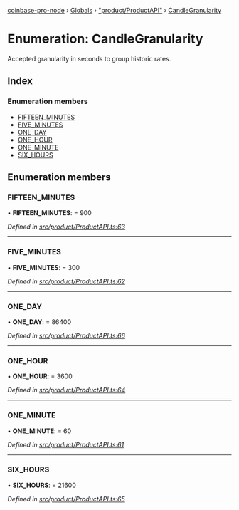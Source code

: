 [coinbase-pro-node](../README.md) › [Globals](../globals.md) › ["product/ProductAPI"](../modules/_product_productapi_.md) › [CandleGranularity](_product_productapi_.candlegranularity.md)

# Enumeration: CandleGranularity

Accepted granularity in seconds to group historic rates.

## Index

### Enumeration members

- [FIFTEEN_MINUTES](_product_productapi_.candlegranularity.md#fifteen_minutes)
- [FIVE_MINUTES](_product_productapi_.candlegranularity.md#five_minutes)
- [ONE_DAY](_product_productapi_.candlegranularity.md#one_day)
- [ONE_HOUR](_product_productapi_.candlegranularity.md#one_hour)
- [ONE_MINUTE](_product_productapi_.candlegranularity.md#one_minute)
- [SIX_HOURS](_product_productapi_.candlegranularity.md#six_hours)

## Enumeration members

### FIFTEEN_MINUTES

• **FIFTEEN_MINUTES**: = 900

_Defined in [src/product/ProductAPI.ts:63](https://github.com/bennyn/coinbase-pro-node/blob/c83e588/src/product/ProductAPI.ts#L63)_

---

### FIVE_MINUTES

• **FIVE_MINUTES**: = 300

_Defined in [src/product/ProductAPI.ts:62](https://github.com/bennyn/coinbase-pro-node/blob/c83e588/src/product/ProductAPI.ts#L62)_

---

### ONE_DAY

• **ONE_DAY**: = 86400

_Defined in [src/product/ProductAPI.ts:66](https://github.com/bennyn/coinbase-pro-node/blob/c83e588/src/product/ProductAPI.ts#L66)_

---

### ONE_HOUR

• **ONE_HOUR**: = 3600

_Defined in [src/product/ProductAPI.ts:64](https://github.com/bennyn/coinbase-pro-node/blob/c83e588/src/product/ProductAPI.ts#L64)_

---

### ONE_MINUTE

• **ONE_MINUTE**: = 60

_Defined in [src/product/ProductAPI.ts:61](https://github.com/bennyn/coinbase-pro-node/blob/c83e588/src/product/ProductAPI.ts#L61)_

---

### SIX_HOURS

• **SIX_HOURS**: = 21600

_Defined in [src/product/ProductAPI.ts:65](https://github.com/bennyn/coinbase-pro-node/blob/c83e588/src/product/ProductAPI.ts#L65)_
